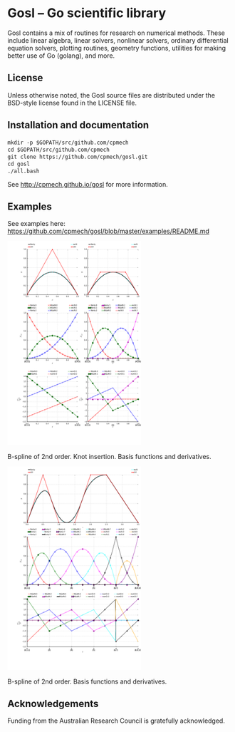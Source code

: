 # Gosl &ndash; Go scientific library

Gosl contains a mix of routines for research on numerical methods. These include linear algebra,
linear solvers, nonlinear solvers, ordinary differential equation solvers, plotting routines,
geometry functions, utilities for making better use of Go (golang), and more.

## License

Unless otherwise noted, the Gosl source files are distributed
under the BSD-style license found in the LICENSE file.

## Installation and documentation

```
mkdir -p $GOPATH/src/github.com/cpmech
cd $GOPATH/src/github.com/cpmech
git clone https://github.com/cpmech/gosl.git
cd gosl
./all.bash
```

See http://cpmech.github.io/gosl for more information.

## Examples

See examples here: https://github.com/cpmech/gosl/blob/master/examples/README.md

<div id="container">
<p><img src="doc/figs/bspline01.png" width="300"></p>
B-spline of 2nd order. Knot insertion. Basis functions and derivatives.
</div>

<div id="container">
<p><img src="doc/figs/bspline03.png" width="300"></p>
B-spline of 2nd order. Basis functions and derivatives.
</div>

## Acknowledgements
Funding from the Australian Research Council is gratefully acknowledged.
